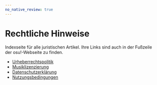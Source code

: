 ```yaml
---
no_native_review: true
---
```


# Rechtliche Hinweise

Indexseite für alle juristischen Artikel. Ihre Links sind auch in der Fußzeile der osu!-Webseite zu finden.

- [Urheberrechtspolitik](Copyright)
- [Musiklizenzierung](Music_licensing)
- [Datenschutzerklärung](Privacy)
- [Nutzungsbedingungen](Terms)
